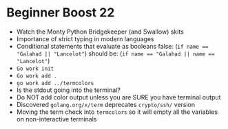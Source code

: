 # Beginner Boost 22

* Watch the Monty Python Bridgekeeper (and Swallow) skits
* Importance of strict typing in modern languages
* Conditional statements that evaluate as booleans
false: (`if name == "Galahad || "Lancelot"`) should be: (`if name == "Galahad || name == "Lancelot"`)
* `Go work init`
* `Go work add .`
* `go work add ../termcolors`
* Is the stdout going into the terminal?
* Do NOT add color output unless you are SURE you have terminal output
* Discovered `golang.org/x/term` deprecates `crypto/ssh/` version
* Moving the term check into `termcolors` so it will empty all the
  variables on non-interactive terminals
